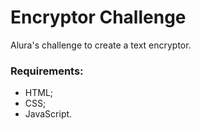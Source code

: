 # Encryptor Challenge

Alura's challenge to create a text encryptor.

### Requirements:

* HTML;
* CSS;
* JavaScript.
